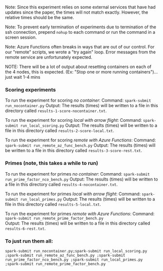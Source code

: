 Note: Since this experiment relies on some external services that have had
updates since the paper, the times will not match exactly. However, the
relative times should be the same.

Note: To prevent early termination of experiments due to termination of the ssh connection, prepend `nohup` to each command or run the command in a screen session.

Note:  Azure Functions often breaks in ways that are out of our
control.  For our "remote" scripts, we wrote a "try again" loop.  Error
messages from the remote service are unfortunately expected.

NOTE: There will be a lot of output about resetting containers on each of the 4 nodes, this is expected.
(Ex: "Stop one or more running containers")... just wait 1-4 mins

### Scoring experiments
To run the experiment for scoring *no container*:
Command: `spark-submit run_nocontainer.py`
Output: The results (times) will be written to a file in this directory called `results-1-score-nocontainer.txt`.

To run the experiment for scoring *local with arrow flight*:
Command: `spark-submit run_local_scoring.py`
Output: The results (times) will be written to a file in this directory called `results-2-score-local.txt`.

To run the experiment for scoring *remote with Azure Functions*:
Command: `spark-submit run_remote_az_func_bench.py`
Output: The results (times) will be written to a file in this directory called `results-3-score-rest.txt`.

### Primes  (note, this takes a while to run)
To run the experiment for primes *no container*:
Command: `spark-submit run_prime_factor_nco_bench.py`
Output: The results (times) will be written to a file in this directory called `results-4-nocontainer.txt`.

To run the experiment for primes *local with arrow flight*:
Command: `spark-submit run_local_primes.py`
Output: The results (times) will be written to a file in this directory called `results-5-local.txt`.

To run the experiment for primes *remote with Azure Functions*:
Command: `spark-submit run_remote_prime_factor_bench.py`  
Output: The results (times) will be written to a file in this directory called `results-6-rest.txt`.

### To just run them all:
```
spark-submit run_nocontainer.py;spark-submit run_local_scoring.py ;spark-submit run_remote_az_func_bench.py ;spark-submit run_prime_factor_nco_bench.py ;spark-submit run_local_primes.py ;spark-submit run_remote_prime_factor_bench.py
```
